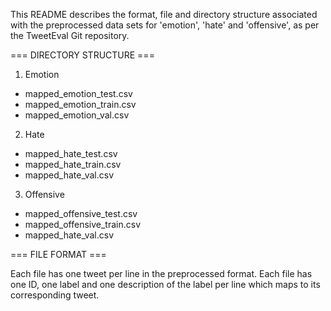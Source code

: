 This README describes the format, file and directory structure associated with the preprocessed data sets for 'emotion', 'hate' and 'offensive', 
as per the TweetEval Git repository.

=== DIRECTORY STRUCTURE ===
  1. Emotion
  - mapped_emotion_test.csv
  - mapped_emotion_train.csv
  - mapped_emotion_val.csv
  2. Hate
  - mapped_hate_test.csv
  - mapped_hate_train.csv
  - mapped_hate_val.csv
  3. Offensive
  - mapped_offensive_test.csv
  - mapped_offensive_train.csv
  - mapped_hate_val.csv

=== FILE FORMAT ===

Each file has one tweet per line in the preprocessed format. Each file has one ID, one label and one description of the label per line 
which maps to its corresponding tweet. 

